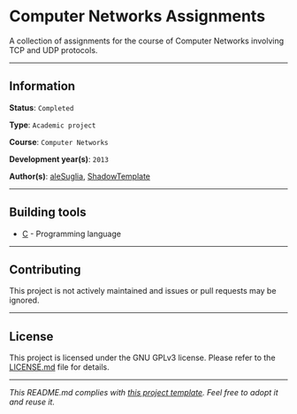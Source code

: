 # Computer Networks Assignments

A collection of assignments for the course of Computer Networks involving 
TCP and UDP protocols.

---
## Information

**Status**: `Completed`

**Type**: `Academic project`

**Course**: `Computer Networks`

**Development year(s)**: `2013`

**Author(s)**: [aleSuglia](https://github.com/aleSuglia), [ShadowTemplate](
https://github.com/ShadowTemplate)

---
## Building tools

* [C](https://www.iso.org/standard/29237.html) - Programming language

---
## Contributing

This project is not actively maintained and issues or pull requests may be 
ignored.

---
## License

This project is licensed under the GNU GPLv3 license.
Please refer to the [LICENSE.md](LICENSE.md) file for details.

---
*This README.md complies with [this project template](
https://github.com/ShadowTemplate/project-template). Feel free to adopt it
and reuse it.*

